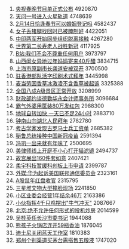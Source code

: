 1. [央视春晚节目单正式公布](http://www.baidu.com/baidu?cl=3&tn=SE_baiduhomet8_jmjb7mjw&rsv_dl=fyb_top&fr=top1000&wd=%D1%EB%CA%D3%B4%BA%CD%ED%BD%DA%C4%BF%B5%A5%D5%FD%CA%BD%B9%AB%B2%BC) 4920870
1. [天问一号进入火星轨道](http://www.baidu.com/baidu?cl=3&tn=SE_baiduhomet8_jmjb7mjw&rsv_dl=fyb_top&fr=top1000&wd=%CC%EC%CE%CA%D2%BB%BA%C5%BD%F8%C8%EB%BB%F0%D0%C7%B9%EC%B5%C0) 4748639
1. [2月14日恰逢春节可以婚姻登记吗](http://www.baidu.com/baidu?cl=3&tn=SE_baiduhomet8_jmjb7mjw&rsv_dl=fyb_top&fr=top1000&wd=2%D4%C214%C8%D5%C7%A1%B7%EA%B4%BA%BD%DA%BF%C9%D2%D4%BB%E9%D2%F6%B5%C7%BC%C7%C2%F0) 4582437
1. [女子丢猪腿找回时已被腌制好](http://www.baidu.com/baidu?cl=3&tn=SE_baiduhomet8_jmjb7mjw&rsv_dl=fyb_top&fr=top1000&wd=%C5%AE%D7%D3%B6%AA%D6%ED%CD%C8%D5%D2%BB%D8%CA%B1%D2%D1%B1%BB%EB%E7%D6%C6%BA%C3) 4422051
1. [中印两军开始同步组织脱离接触](http://www.baidu.com/baidu?cl=3&tn=SE_baiduhomet8_jmjb7mjw&rsv_dl=fyb_top&fr=top1000&wd=%D6%D0%D3%A1%C1%BD%BE%FC%BF%AA%CA%BC%CD%AC%B2%BD%D7%E9%D6%AF%CD%D1%C0%EB%BD%D3%B4%A5) 4267280
1. [世界第二长寿老人战胜新冠](http://www.baidu.com/baidu?cl=3&tn=SE_baiduhomet8_jmjb7mjw&rsv_dl=fyb_top&fr=top1000&wd=%CA%C0%BD%E7%B5%DA%B6%FE%B3%A4%CA%D9%C0%CF%C8%CB%D5%BD%CA%A4%D0%C2%B9%DA) 4117925
1. [B站:我们不会不尊重任何用户](http://www.baidu.com/baidu?cl=3&tn=SE_baiduhomet8_jmjb7mjw&rsv_dl=fyb_top&fr=top1000&wd=B%D5%BE%3A%CE%D2%C3%C7%B2%BB%BB%E1%B2%BB%D7%F0%D6%D8%C8%CE%BA%CE%D3%C3%BB%A7) 3973797
1. [山西闺女异地过年妈妈寄来40斤醋](http://www.baidu.com/baidu?cl=3&tn=SE_baiduhomet8_jmjb7mjw&rsv_dl=fyb_top&fr=top1000&wd=%C9%BD%CE%F7%B9%EB%C5%AE%D2%EC%B5%D8%B9%FD%C4%EA%C2%E8%C2%E8%BC%C4%C0%B440%BD%EF%B4%D7) 3834715
1. [上海市原副市长龚道安被双开](http://www.baidu.com/baidu?cl=3&tn=SE_baiduhomet8_jmjb7mjw&rsv_dl=fyb_top&fr=top1000&wd=%C9%CF%BA%A3%CA%D0%D4%AD%B8%B1%CA%D0%B3%A4%B9%A8%B5%C0%B0%B2%B1%BB%CB%AB%BF%AA) 3700500
1. [驻香港部队活字印刷术式拜年](http://www.baidu.com/baidu?cl=3&tn=SE_baiduhomet8_jmjb7mjw&rsv_dl=fyb_top&fr=top1000&wd=%D7%A4%CF%E3%B8%DB%B2%BF%B6%D3%BB%EE%D7%D6%D3%A1%CB%A2%CA%F5%CA%BD%B0%DD%C4%EA) 3445998
1. [麦当劳因香草冰激凌不含香草被起诉](http://www.baidu.com/baidu?cl=3&tn=SE_baiduhomet8_jmjb7mjw&rsv_dl=fyb_top&fr=top1000&wd=%C2%F3%B5%B1%C0%CD%D2%F2%CF%E3%B2%DD%B1%F9%BC%A4%C1%E8%B2%BB%BA%AC%CF%E3%B2%DD%B1%BB%C6%F0%CB%DF) 3325388
1. [全国八成A级景区正常开放](http://www.baidu.com/baidu?cl=3&tn=SE_baiduhomet8_jmjb7mjw&rsv_dl=fyb_top&fr=top1000&wd=%C8%AB%B9%FA%B0%CB%B3%C9A%BC%B6%BE%B0%C7%F8%D5%FD%B3%A3%BF%AA%B7%C5) 3208999
1. [财政部约谈德勤华永会计师事务所](http://www.baidu.com/baidu?cl=3&tn=SE_baiduhomet8_jmjb7mjw&rsv_dl=fyb_top&fr=top1000&wd=%B2%C6%D5%FE%B2%BF%D4%BC%CC%B8%B5%C2%C7%DA%BB%AA%D3%C0%BB%E1%BC%C6%CA%A6%CA%C2%CE%F1%CB%F9) 3096684
1. [霸气外婆用筐装80万发红包](http://www.baidu.com/baidu?cl=3&tn=SE_baiduhomet8_jmjb7mjw&rsv_dl=fyb_top&fr=top1000&wd=%B0%D4%C6%F8%CD%E2%C6%C5%D3%C3%BF%F0%D7%B080%CD%F2%B7%A2%BA%EC%B0%FC) 2988300
1. [地球自转加快 一天已不足24小时](http://www.baidu.com/baidu?cl=3&tn=SE_baiduhomet8_jmjb7mjw&rsv_dl=fyb_top&fr=top1000&wd=%B5%D8%C7%F2%D7%D4%D7%AA%BC%D3%BF%EC%20%D2%BB%CC%EC%D2%D1%B2%BB%D7%E324%D0%A1%CA%B1) 2883710
1. [钟南山向湖北人民拜年](http://www.baidu.com/baidu?cl=3&tn=SE_baiduhomet8_jmjb7mjw&rsv_dl=fyb_top&fr=top1000&wd=%D6%D3%C4%CF%C9%BD%CF%F2%BA%FE%B1%B1%C8%CB%C3%F1%B0%DD%C4%EA) 2782780
1. [考古学家发现古罗马士兵工资单](http://www.baidu.com/baidu?cl=3&tn=SE_baiduhomet8_jmjb7mjw&rsv_dl=fyb_top&fr=top1000&wd=%BF%BC%B9%C5%D1%A7%BC%D2%B7%A2%CF%D6%B9%C5%C2%DE%C2%ED%CA%BF%B1%F8%B9%A4%D7%CA%B5%A5) 2685382
1. [秘鲁总统接种中国新冠疫苗](http://www.baidu.com/baidu?cl=3&tn=SE_baiduhomet8_jmjb7mjw&rsv_dl=fyb_top&fr=top1000&wd=%C3%D8%C2%B3%D7%DC%CD%B3%BD%D3%D6%D6%D6%D0%B9%FA%D0%C2%B9%DA%D2%DF%C3%E7) 2591394
1. [冯巩一出来就有年味了](http://www.baidu.com/baidu?cl=3&tn=SE_baiduhomet8_jmjb7mjw&rsv_dl=fyb_top&fr=top1000&wd=%B7%EB%B9%AE%D2%BB%B3%F6%C0%B4%BE%CD%D3%D0%C4%EA%CE%B6%C1%CB) 2500695
1. [美律师线上开庭不小心打开猫滤镜](http://www.baidu.com/baidu?cl=3&tn=SE_baiduhomet8_jmjb7mjw&rsv_dl=fyb_top&fr=top1000&wd=%C3%C0%C2%C9%CA%A6%CF%DF%C9%CF%BF%AA%CD%A5%B2%BB%D0%A1%D0%C4%B4%F2%BF%AA%C3%A8%C2%CB%BE%B5) 2494737
1. [故宫展出160件套如意](http://www.baidu.com/baidu?cl=3&tn=SE_baiduhomet8_jmjb7mjw&rsv_dl=fyb_top&fr=top1000&wd=%B9%CA%B9%AC%D5%B9%B3%F6160%BC%FE%CC%D7%C8%E7%D2%E2) 2407421
1. [柔宇科技暂缓科创板上市申请](http://www.baidu.com/baidu?cl=3&tn=SE_baiduhomet8_jmjb7mjw&rsv_dl=fyb_top&fr=top1000&wd=%C8%E1%D3%EE%BF%C6%BC%BC%D4%DD%BB%BA%BF%C6%B4%B4%B0%E5%C9%CF%CA%D0%C9%EA%C7%EB) 2399787
1. [外媒:华为起诉美国联邦通信委员会](http://www.baidu.com/baidu?cl=3&tn=SE_baiduhomet8_jmjb7mjw&rsv_dl=fyb_top&fr=top1000&wd=%CD%E2%C3%BD%3A%BB%AA%CE%AA%C6%F0%CB%DF%C3%C0%B9%FA%C1%AA%B0%EE%CD%A8%D0%C5%CE%AF%D4%B1%BB%E1) 2323161
1. [A股鼠年红盘收官](http://www.baidu.com/baidu?cl=3&tn=SE_baiduhomet8_jmjb7mjw&rsv_dl=fyb_top&fr=top1000&wd=A%B9%C9%CA%F3%C4%EA%BA%EC%C5%CC%CA%D5%B9%D9) 2315795
1. [三星堆文物大型撞脸现场](http://www.baidu.com/baidu?cl=3&tn=SE_baiduhomet8_jmjb7mjw&rsv_dl=fyb_top&fr=top1000&wd=%C8%FD%D0%C7%B6%D1%CE%C4%CE%EF%B4%F3%D0%CD%D7%B2%C1%B3%CF%D6%B3%A1) 2241850
1. [小区业委会经营1年结余46万](http://www.baidu.com/baidu?cl=3&tn=SE_baiduhomet8_jmjb7mjw&rsv_dl=fyb_top&fr=top1000&wd=%D0%A1%C7%F8%D2%B5%CE%AF%BB%E1%BE%AD%D3%AA1%C4%EA%BD%E1%D3%E046%CD%F2) 2163386
1. [小伙指挥4千只鸡摆出"牛气冲天"](http://www.baidu.com/baidu?cl=3&tn=SE_baiduhomet8_jmjb7mjw&rsv_dl=fyb_top&fr=top1000&wd=%D0%A1%BB%EF%D6%B8%BB%D34%C7%A7%D6%BB%BC%A6%B0%DA%B3%F6%22%C5%A3%C6%F8%B3%E5%CC%EC%22) 2087667
1. [北京:绝不允许任何形式的投机炒房](http://www.baidu.com/baidu?cl=3&tn=SE_baiduhomet8_jmjb7mjw&rsv_dl=fyb_top&fr=top1000&wd=%B1%B1%BE%A9%3A%BE%F8%B2%BB%D4%CA%D0%ED%C8%CE%BA%CE%D0%CE%CA%BD%B5%C4%CD%B6%BB%FA%B3%B4%B7%BF) 2014599
1. [吴桂英任长沙市委书记](http://www.baidu.com/baidu?cl=3&tn=SE_baiduhomet8_jmjb7mjw&rsv_dl=fyb_top&fr=top1000&wd=%CE%E2%B9%F0%D3%A2%C8%CE%B3%A4%C9%B3%CA%D0%CE%AF%CA%E9%BC%C7) 1944088
1. [熊孩子火锅店连开59瓶香油](http://www.baidu.com/baidu?cl=3&tn=SE_baiduhomet8_jmjb7mjw&rsv_dl=fyb_top&fr=top1000&wd=%D0%DC%BA%A2%D7%D3%BB%F0%B9%F8%B5%EA%C1%AC%BF%AA59%C6%BF%CF%E3%D3%CD) 1876045
1. [迪士尼关闭蓝天工作室](http://www.baidu.com/baidu?cl=3&tn=SE_baiduhomet8_jmjb7mjw&rsv_dl=fyb_top&fr=top1000&wd=%B5%CF%CA%BF%C4%E1%B9%D8%B1%D5%C0%B6%CC%EC%B9%A4%D7%F7%CA%D2) 1810383
1. [郑州个别渠道买茅台需搭售五粮液](http://www.baidu.com/baidu?cl=3&tn=SE_baiduhomet8_jmjb7mjw&rsv_dl=fyb_top&fr=top1000&wd=%D6%A3%D6%DD%B8%F6%B1%F0%C7%FE%B5%C0%C2%F2%C3%A9%CC%A8%D0%E8%B4%EE%CA%DB%CE%E5%C1%B8%D2%BA) 1747020